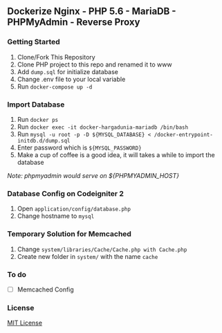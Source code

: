 ## Dockerize Nginx - PHP 5.6 - MariaDB - PHPMyAdmin - Reverse Proxy

### Getting Started
1. Clone/Fork This Repository
2. Clone PHP project to this repo and renamed it to www
2. Add ``dump.sql`` for initialize database
4. Change .env file to your local variable
5. Run ``docker-compose up -d``

### Import Database
1. Run ``docker ps``
2. Run ``docker exec -it docker-hargadunia-mariadb /bin/bash``
3. Run ``mysql -u root -p -D ${MYSQL_DATABASE} < /docker-entrypoint-initdb.d/dump.sql``
4. Enter password which is ``${MYSQL_PASSWORD}``
5. Make a cup of coffee is a good idea, it will takes a while to import the database

*Note: phpmyadmin would serve on ${PHPMYADMIN_HOST}*

### Database Config on Codeigniter 2
1. Open ``application/config/database.php``
2. Change hostname to ``mysql``

### Temporary Solution for Memcached
1. Change ``system/libraries/Cache/Cache.php with Cache.php``
2. Create new folder in ``system/`` with the name ``cache``

### To do
- [ ] Memcached Config

### License
[MIT License](https://github.com/haricnugraha/docker-codeigniter2/blob/master/LICENSE)
